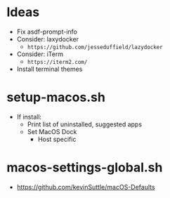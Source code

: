 # Ideas
- Fix asdf-prompt-info
- Consider: laxydocker 
  - `https://github.com/jesseduffield/lazydocker`
- Consider: iTerm 
  - `https://iterm2.com/`
- Install terminal themes

# setup-macos.sh
- If install:
  - Print list of uninstalled, suggested apps
  - Set MacOS Dock
    - Host specific

# macos-settings-global.sh
- https://github.com/kevinSuttle/macOS-Defaults
